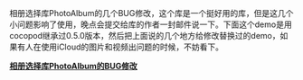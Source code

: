 相册选择库PhotoAlbum的几个BUG修改，这个库是一个挺好用的库，但是这几个小问题影响了使用，晚点会提交给库的作者一封邮件说一下。下面这个demo是用cocopod继承过0.5.0版本，然后把上面说的几个地方给修改替换过的demo，如果有人在使用iCloud的图片和视频出问题的时候，不妨看下。

**[相册选择库PhotoAlbum的BUG修改](http://www.hudongdong.com/ios/573.html)**